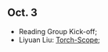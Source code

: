 Oct. 3
-------

- Reading Group Kick-off;
- Liyuan Liu: [Torch-Scope](https://github.com/LiyuanLucasLiu/Torch-Scope); 
